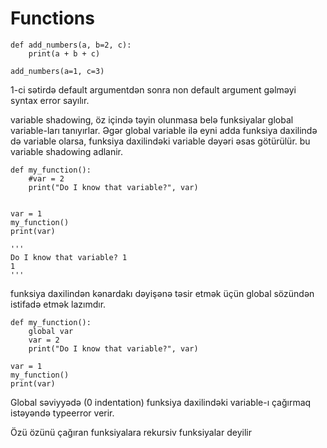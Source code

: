 # Functions

```
def add_numbers(a, b=2, c):
    print(a + b + c)

add_numbers(a=1, c=3)
```

1-ci sətirdə default argumentdən sonra non default argument gəlməyi syntax error sayılır.

variable shadowing, öz içində təyin olunmasa belə funksiyalar global variable-ları tanıyırlar. Əgər global variable ilə eyni adda funksiya daxilində də variable olarsa, funksiya daxilindəki variable dəyəri əsas götürülür. bu variable shadowing adlanir.

```
def my_function():
    #var = 2
    print("Do I know that variable?", var)


var = 1
my_function()
print(var)

'''
Do I know that variable? 1
1
'''
```

funksiya daxilindən kənardakı dəyişənə təsir etmək üçün global sözündən istifadə etmək lazımdır.

```
def my_function():
    global var
    var = 2
    print("Do I know that variable?", var)

var = 1
my_function()
print(var)
```

Global səviyyədə (0 indentation) funksiya daxilindəki variable-ı çağırmaq istəyəndə typeerror verir.

Özü özünü çağıran funksiyalara rekursiv funksiyalar deyilir



